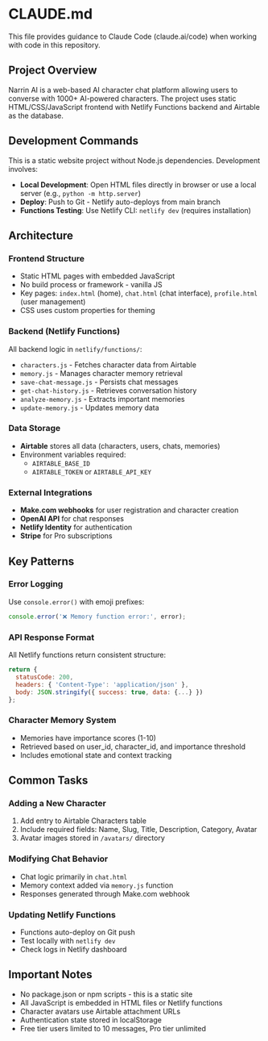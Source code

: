 # CLAUDE.md

This file provides guidance to Claude Code (claude.ai/code) when working with code in this repository.

## Project Overview

Narrin AI is a web-based AI character chat platform allowing users to converse with 1000+ AI-powered characters. The project uses static HTML/CSS/JavaScript frontend with Netlify Functions backend and Airtable as the database.

## Development Commands

This is a static website project without Node.js dependencies. Development involves:

- **Local Development**: Open HTML files directly in browser or use a local server (e.g., `python -m http.server`)
- **Deploy**: Push to Git - Netlify auto-deploys from main branch
- **Functions Testing**: Use Netlify CLI: `netlify dev` (requires installation)

## Architecture

### Frontend Structure
- Static HTML pages with embedded JavaScript
- No build process or framework - vanilla JS
- Key pages: `index.html` (home), `chat.html` (chat interface), `profile.html` (user management)
- CSS uses custom properties for theming

### Backend (Netlify Functions)
All backend logic in `netlify/functions/`:
- `characters.js` - Fetches character data from Airtable
- `memory.js` - Manages character memory retrieval
- `save-chat-message.js` - Persists chat messages
- `get-chat-history.js` - Retrieves conversation history
- `analyze-memory.js` - Extracts important memories
- `update-memory.js` - Updates memory data

### Data Storage
- **Airtable** stores all data (characters, users, chats, memories)
- Environment variables required:
  - `AIRTABLE_BASE_ID`
  - `AIRTABLE_TOKEN` or `AIRTABLE_API_KEY`

### External Integrations
- **Make.com webhooks** for user registration and character creation
- **OpenAI API** for chat responses
- **Netlify Identity** for authentication
- **Stripe** for Pro subscriptions

## Key Patterns

### Error Logging
Use `console.error()` with emoji prefixes:
```javascript
console.error('❌ Memory function error:', error);
```

### API Response Format
All Netlify functions return consistent structure:
```javascript
return {
  statusCode: 200,
  headers: { 'Content-Type': 'application/json' },
  body: JSON.stringify({ success: true, data: {...} })
};
```

### Character Memory System
- Memories have importance scores (1-10)
- Retrieved based on user_id, character_id, and importance threshold
- Includes emotional state and context tracking

## Common Tasks

### Adding a New Character
1. Add entry to Airtable Characters table
2. Include required fields: Name, Slug, Title, Description, Category, Avatar
3. Avatar images stored in `/avatars/` directory

### Modifying Chat Behavior
- Chat logic primarily in `chat.html`
- Memory context added via `memory.js` function
- Responses generated through Make.com webhook

### Updating Netlify Functions
- Functions auto-deploy on Git push
- Test locally with `netlify dev`
- Check logs in Netlify dashboard

## Important Notes

- No package.json or npm scripts - this is a static site
- All JavaScript is embedded in HTML files or Netlify functions
- Character avatars use Airtable attachment URLs
- Authentication state stored in localStorage
- Free tier users limited to 10 messages, Pro tier unlimited